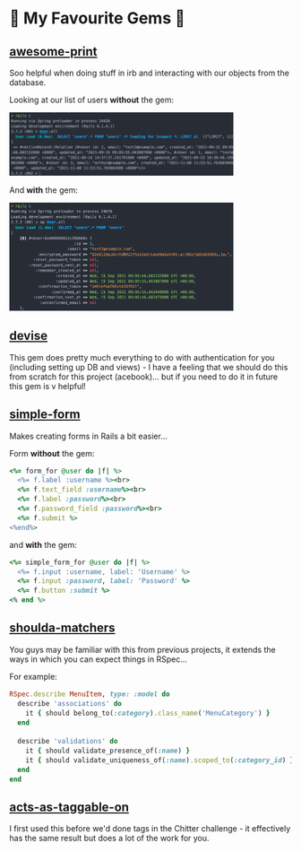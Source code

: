 # :gem: My Favourite Gems :gem:

## [awesome-print](gems.md)

Soo helpful when doing stuff in irb and interacting with our objects from the database.

Looking at our list of users **without** the gem:

<img src="images/no_ap.png" width="400">

And **with** the gem:

<img src="images/ap.png" width="400">

## [devise](https://github.com/heartcombo/devise)

This gem does pretty much everything to do with authentication for you (including setting up DB and views) - I have a feeling that we should do this from scratch for this project (acebook)... but if you need to do it in future this gem is v helpful!

## [simple-form](https://github.com/heartcombo/simple_form)

Makes creating forms in Rails a bit easier... 

Form **without** the gem:

```ruby
<%= form_for @user do |f| %>
  <%= f.label :username %><br>
  <%= f.text_field :username%><br>
  <%= f.label :password%><br>
  <%= f.password_field :password%><br>
  <%= f.submit %>
<%end%>
```

and **with** the gem:
```ruby
<%= simple_form_for @user do |f| %>
  <%= f.input :username, label: 'Username' %>
  <%= f.input :password, label: 'Password' %>
  <%= f.button :submit %>
<% end %>
```

## [shoulda-matchers](https://github.com/thoughtbot/shoulda-matchers)

You guys may be familiar with this from previous projects, it extends the ways in which you can expect things in RSpec...

For example:
```ruby
RSpec.describe MenuItem, type: :model do
  describe 'associations' do
    it { should belong_to(:category).class_name('MenuCategory') }
  end

  describe 'validations' do
    it { should validate_presence_of(:name) }
    it { should validate_uniqueness_of(:name).scoped_to(:category_id) }
  end
end
```

## [acts-as-taggable-on](https://github.com/mbleigh/acts-as-taggable-on)

I first used this before we'd done tags in the Chitter challenge - it effectively has the same result but does a lot of the work for you.